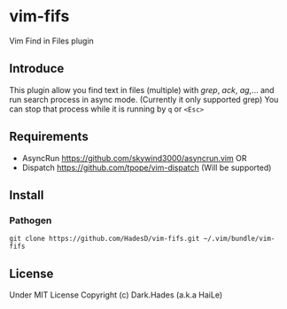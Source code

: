 # vim-fifs
Vim Find in Files plugin

## Introduce

This plugin allow you find text in files (multiple) with *grep*, *ack*, *ag*,...
and run search process in async mode.
(Currently it only supported grep)
You can stop that process while it is running by `q` or `<Esc>`

## Requirements

- AsyncRun https://github.com/skywind3000/asyncrun.vim
OR
- Dispatch https://github.com/tpope/vim-dispatch (Will be supported)

## Install

### Pathogen

```
git clone https://github.com/HadesD/vim-fifs.git ~/.vim/bundle/vim-fifs
```

## License

Under MIT License
Copyright (c) Dark.Hades (a.k.a HaiLe)

